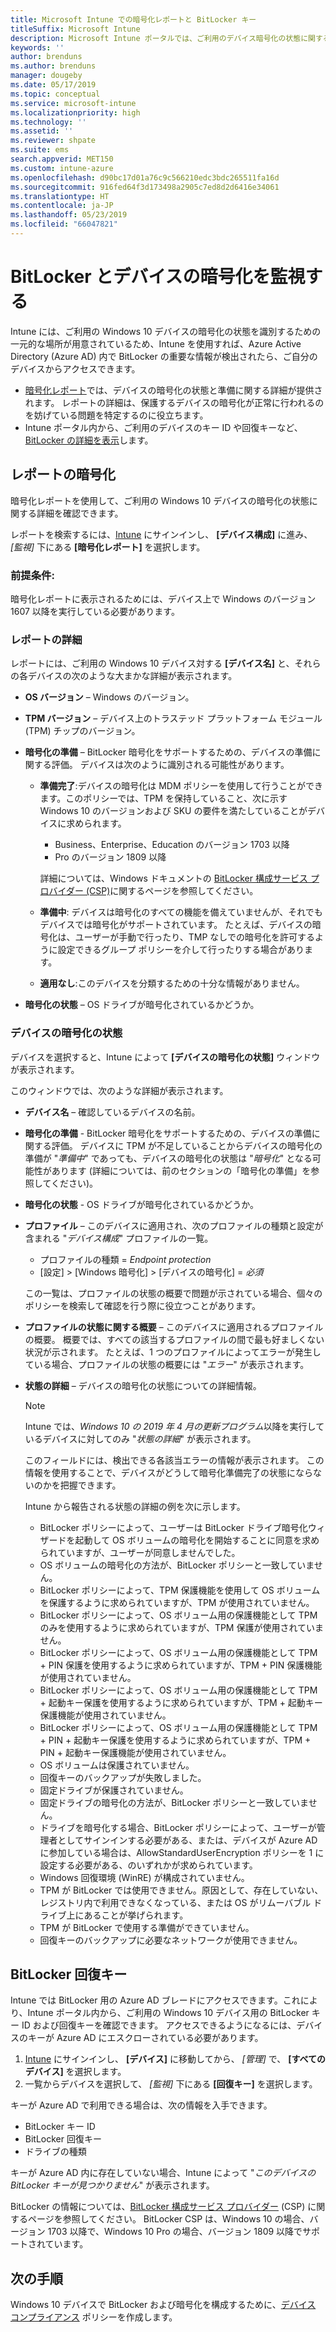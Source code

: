 ```yaml
---
title: Microsoft Intune での暗号化レポートと BitLocker キー
titleSuffix: Microsoft Intune
description: Microsoft Intune ポータルでは、ご利用のデバイス暗号化の状態に関するレポートを表示すると共に、BitLocker 回復キーにアクセスできます。
keywords: ''
author: brenduns
ms.author: brenduns
manager: dougeby
ms.date: 05/17/2019
ms.topic: conceptual
ms.service: microsoft-intune
ms.localizationpriority: high
ms.technology: ''
ms.assetid: ''
ms.reviewer: shpate
ms.suite: ems
search.appverid: MET150
ms.custom: intune-azure
ms.openlocfilehash: d90bc17d01a76c9c566210edc3bdc265511fa16d
ms.sourcegitcommit: 916fed64f3d173498a2905c7ed8d2d6416e34061
ms.translationtype: HT
ms.contentlocale: ja-JP
ms.lasthandoff: 05/23/2019
ms.locfileid: "66047821"
---
```

# <a name="monitor-bitlocker-and-device-encryption"></a>BitLocker とデバイスの暗号化を監視する  
Intune には、ご利用の Windows 10 デバイスの暗号化の状態を識別するための一元的な場所が用意されているため、Intune を使用すれば、Azure Active Directory (Azure AD) 内で BitLocker の重要な情報が検出されたら、ご自分のデバイスからアクセスできます。  

- [暗号化レポート](#encryption-report)では、デバイスの暗号化の状態と準備に関する詳細が提供されます。 レポートの詳細は、保護するデバイスの暗号化が正常に行われるのを妨げている問題を特定するのに役立ちます。  
- Intune ポータル内から、ご利用のデバイスのキー ID や回復キーなど、[BitLocker の詳細を表示](#bitlocker-recovery-keys)します。  

## <a name="encryption-report"></a>レポートの暗号化
暗号化レポートを使用して、ご利用の Windows 10 デバイスの暗号化の状態に関する詳細を確認できます。  

レポートを検索するには、[Intune](https://aka.ms/intuneportal) にサインインし、 **[デバイス構成]** に進み、 *[監視]* 下にある **[暗号化レポート]** を選択します。  

### <a name="prerequisites"></a>前提条件:
暗号化レポートに表示されるためには、デバイス上で Windows のバージョン 1607 以降を実行している必要があります。  

### <a name="report-details"></a>レポートの詳細
レポートには、ご利用の Windows 10 デバイス対する **[デバイス名]** と、それらの各デバイスの次のような大まかな詳細が表示されます。  
- **OS バージョン** – Windows のバージョン。  
- **TPM バージョン** – デバイス上のトラステッド プラットフォーム モジュール (TPM) チップのバージョン。  
- **暗号化の準備** – BitLocker 暗号化をサポートするための、デバイスの準備に関する評価。 デバイスは次のように識別される可能性があります。
  - **準備完了**:デバイスの暗号化は MDM ポリシーを使用して行うことができます。このポリシーでは、TPM を保持していること、次に示す Windows 10 のバージョンおよび SKU の要件を満たしていることがデバイスに求められます。
    - Business、Enterprise、Education のバージョン 1703 以降
    - Pro のバージョン 1809 以降  
  
    詳細については、Windows ドキュメントの [BitLocker 構成サービス プロバイダー (CSP)](https://docs.microsoft.com/windows/client-management/mdm/bitlocker-csp)に関するページを参照してください。  

  - **準備中**: デバイスは暗号化のすべての機能を備えていませんが、それでもデバイスでは暗号化がサポートされています。 たとえば、デバイスの暗号化は、ユーザーが手動で行ったり、TMP なしでの暗号化を許可するように設定できるグループ ポリシーを介して行ったりする場合があります。
  - **適用なし**:このデバイスを分類するための十分な情報がありません。  

- **暗号化の状態** – OS ドライブが暗号化されているかどうか。  


### <a name="device-encryption-status"></a>デバイスの暗号化の状態
デバイスを選択すると、Intune によって **[デバイスの暗号化の状態]** ウィンドウが表示されます。

このウィンドウでは、次のような詳細が表示されます。  
- **デバイス名** – 確認しているデバイスの名前。  
- **暗号化の準備** - BitLocker 暗号化をサポートするための、デバイスの準備に関する評価。 デバイスに TPM が不足していることからデバイスの暗号化の準備が "*準備中*" であっても、デバイスの暗号化の状態は "*暗号化*" となる可能性があります (詳細については、前のセクションの「暗号化の準備」を参照してください)。
- **暗号化の状態** - OS ドライブが暗号化されているかどうか。  
- **プロファイル** – このデバイスに適用され、次のプロファイルの種類と設定が含まれる "*デバイス構成*" プロファイルの一覧。  
  - プロファイルの種類 = *Endpoint protection*  
  - [設定] > [Windows 暗号化] > [デバイスの暗号化] = *必須*  

  この一覧は、プロファイルの状態の概要で問題が示されている場合、個々のポリシーを検索して確認を行う際に役立つことがあります。  

- **プロファイルの状態に関する概要** – このデバイスに適用されるプロファイルの概要。 概要では、すべての該当するプロファイルの間で最も好ましくない状況が示されます。 たとえば、1 つのプロファイルによってエラーが発生している場合、プロファイルの状態の概要には "*エラー*" が表示されます。  
- **状態の詳細** – デバイスの暗号化の状態についての詳細情報。 
  > [!NOTE]  
  > Intune では、*Windows 10 の 2019 年 4 月の更新プログラム*以降を実行しているデバイスに対してのみ "*状態の詳細*" が表示されます。
  
  このフィールドには、検出できる各該当エラーの情報が表示されます。 この情報を使用することで、デバイスがどうして暗号化準備完了の状態にならないのかを把握できます。  

  Intune から報告される状態の詳細の例を次に示します。  

   - BitLocker ポリシーによって、ユーザーは BitLocker ドライブ暗号化ウィザードを起動して OS ボリュームの暗号化を開始することに同意を求められていますが、ユーザーが同意しませんでした。  
   - OS ボリュームの暗号化の方法が、BitLocker ポリシーと一致していません。  
   - BitLocker ポリシーによって、TPM 保護機能を使用して OS ボリュームを保護するように求められていますが、TPM が使用されていません。  
   - BitLocker ポリシーによって、OS ボリューム用の保護機能として TPM のみを使用するように求められていますが、TPM 保護が使用されていません。  
   - BitLocker ポリシーによって、OS ボリューム用の保護機能として TPM + PIN 保護を使用するように求められていますが、TPM + PIN 保護機能が使用されていません。  
   - BitLocker ポリシーによって、OS ボリューム用の保護機能として TPM + 起動キー保護を使用するように求められていますが、TPM + 起動キー保護機能が使用されていません。  
   - BitLocker ポリシーによって、OS ボリューム用の保護機能として TPM + PIN + 起動キー保護を使用するように求められていますが、TPM + PIN + 起動キー保護機能が使用されていません。  
   - OS ボリュームは保護されていません。  
   - 回復キーのバックアップが失敗しました。  
   - 固定ドライブが保護されていません。  
   - 固定ドライブの暗号化の方法が、BitLocker ポリシーと一致していません。  
   - ドライブを暗号化する場合、BitLocker ポリシーによって、ユーザーが管理者としてサインインする必要がある、または、デバイスが Azure AD に参加している場合は、AllowStandardUserEncryption ポリシーを 1 に設定する必要がある、のいずれかが求められています。  
   - Windows 回復環境 (WinRE) が構成されていません。  
   - TPM が BitLocker では使用できません。原因として、存在していない、レジストリ内で利用できなくなっている、または OS がリムーバブル ドライブ上にあることが挙げられます。  
   - TPM が BitLocker で使用する準備ができていません。  
   - 回復キーのバックアップに必要なネットワークが使用できません。  

## <a name="bitlocker-recovery-keys"></a>BitLocker 回復キー
Intune では BitLocker 用の Azure AD ブレードにアクセスできます。これにより、Intune ポータル内から、ご利用の Windows 10 デバイス用の BitLocker キー ID および回復キーを確認できます。  アクセスできるようになるには、デバイスのキーが Azure AD にエスクローされている必要があります。 
1. [Intune](https://aka.ms/intuneportal) にサインインし、 **[デバイス]** に移動してから、 *[管理]* で、 **[すべてのデバイス]** を選択します。
2. 一覧からデバイスを選択して、 *[監視]* 下にある **[回復キー]** を選択します。  
  
キーが Azure AD で利用できる場合は、次の情報を入手できます。
- BitLocker キー ID
- BitLocker 回復キー
- ドライブの種類  

キーが Azure AD 内に存在していない場合、Intune によって "*このデバイスの BitLocker キーが見つかりません*" が表示されます。  

BitLocker の情報については、[BitLocker 構成サービス プロバイダー](https://docs.microsoft.com/windows/client-management/mdm/bitlocker-csp) (CSP) に関するページを参照してください。 BitLocker CSP は、Windows 10 の場合、バージョン 1703 以降で、Windows 10 Pro の場合、バージョン 1809 以降でサポートされています。 

## <a name="next-steps"></a>次の手順
Windows 10 デバイスで BitLocker および暗号化を構成するために、[デバイス コンプライアンス](compliance-policy-create-windows.md) ポリシーを作成します。
